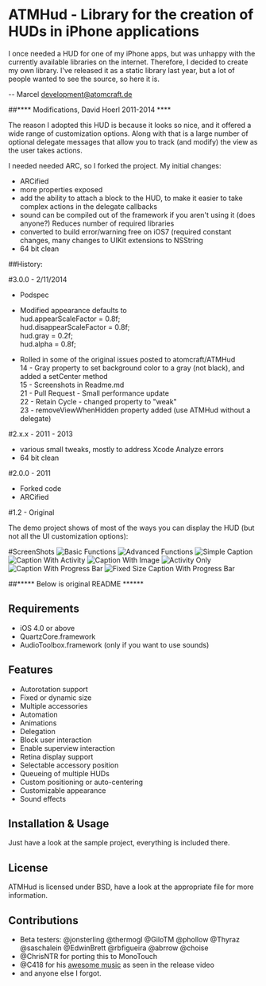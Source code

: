 ATMHud - Library for the creation of HUDs in iPhone applications
================================================================
I once needed a HUD for one of my iPhone apps, but was unhappy with the currently available libraries on the internet. Therefore, I decided to create my own library. I've released it as a static library last year, but a lot of people wanted to see the source, so here it is.

-- Marcel <development@atomcraft.de>

##**** Modifications, David Hoerl 2011-2014 ****

The reason I adopted this HUD is because it looks so nice, and it offered a wide range of customization options. Along with that is a large number of optional delegate messages that allow you to track (and modify) the view as the user takes actions.

I needed needed ARC, so I forked the project. My initial changes:    

 * ARCified
 * more properties exposed
 * add the ability to attach a block to the HUD, to make it easier to take complex actions in the delegate callbacks
 * sound can be compiled out of the framework if you aren't using it (does anyone?) Reduces number of required libraries
 * converted to build error/warning free on iOS7 (required constant changes, many changes to UIKit extensions to NSString
 * 64 bit clean

##History:

#3.0.0 - 2/11/2014

 * Podspec  
 * Modified appearance defaults to   
    hud.appearScaleFactor = 0.8f;  
    hud.disappearScaleFactor = 0.8f;  
    hud.gray = 0.2f;  
    hud.alpha = 0.8f;  

 * Rolled in some of the original issues posted to atomcraft/ATMHud  
     14 - Gray property to set background color to a gray (not black), and added a setCenter method  
     15 - Screenshots in Readme.md  
     21 - Pull Request - Small performance update  
     22 - Retain Cycle - changed property to "weak"  
     23 - removeViewWhenHidden property added (use ATMHud without a delegate)  
   
#2.x.x - 2011 - 2013
* various small tweaks, mostly to address Xcode Analyze errors
* 64 bit clean

#2.0.0 - 2011
* Forked code
* ARCified

#1.2 - Original

The demo project shows of most of the ways you can display the HUD (but not all the UI customization options):

#ScreenShots
![Basic Functions](./ScreenShots/BasicFunctions.png)
![Advanced Functions](ScreenShots/AdvancedFunctions.png)
![Simple Caption](ScreenShots/SimpleCaption.png)
![Caption With Activity](ScreenShots/Caption+Activity.png)
![Caption With Image](ScreenShots/Caption+Image.png)
![Activity Only](ScreenShots/JustSpinner.png)
![Caption With Progress Bar](ScreenShots/Caption+ProgressBar.png)
![Fixed Size Caption With Progress Bar](ScreenShots/Caption+ProgressBar_FixedSize.png.png)

##***** Below is original README ******


Requirements
------------

  * iOS 4.0 or above  
  * QuartzCore.framework
  * AudioToolbox.framework (only if you want to use sounds)
  
Features
--------

  * Autorotation support
  * Fixed or dynamic size
  * Multiple accessories
  * Automation
  * Animations
  * Delegation
  * Block user interaction
  * Enable superview interaction
  * Retina display support
  * Selectable accessory position
  * Queueing of multiple HUDs
  * Custom positioning or auto-centering
  * Customizable appearance
  * Sound effects
  
Installation & Usage
--------------------
Just have a look at the sample project, everything is included there.

License
-------
ATMHud is licensed under BSD, have a look at the appropriate file for more information.

Contributions
-------------

  * Beta testers: @jonsterling @thermogl @GiloTM @phollow @Thyraz @saschalein @EdwinBrett @rbfigueira @abrrow @choise
  * @ChrisNTR for porting this to MonoTouch
  * @C418 for his [awesome music](http://c418.bandcamp.com/track/no-but-yes) as seen in the release video
  * and anyone else I forgot.
